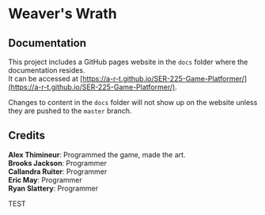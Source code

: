 # Weaver's Wrath

## Documentation
This project includes a GitHub pages website in the `docs` folder where the documentation resides.<br>
It can be accessed at [https://a-r-t.github.io/SER-225-Game-Platformer/](https://a-r-t.github.io/SER-225-Game-Platformer/).

Changes to content in the `docs` folder will not show up on the website unless they are pushed to the `master` branch.

## Credits
**Alex Thimineur**: Programmed the game, made the art.<br>
**Brooks Jackson**: Programmer<br>
**Callandra Ruiter**: Programmer<br>
**Eric May**: Programmer<br>
**Ryan Slattery**: Programmer<br>

TEST
